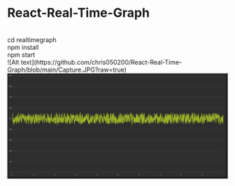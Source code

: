 # React-Real-Time-Graph
<br/>
cd realtimegraph <br/>
npm install <br/>
npm start <br/>
![Alt text](https://github.com/chris050200/React-Real-Time-Graph/blob/main/Capture.JPG?raw=true)

<img src="Capture.jpg" alt="Alt text" >
